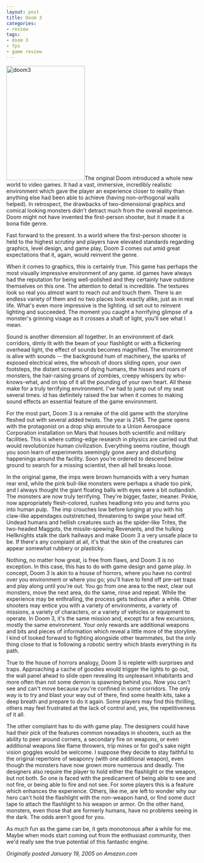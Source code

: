 ```yaml
---
layout: post
title: Doom 3
categories:
- review
tags:
- doom 3
- fps
- game review
---
```

<img class="pull-left" title="doom3" src="http://yentran.isamonkey.org/gallery/images/doom3-206x300.jpg" width="206" height="300" />The original Doom introduced a whole new world to video games. It had a vast, immersive, incredibly realistic environment which gave the player an experience closer to reality than anything else had been able to achieve (having non-orthogonal walls helped). In retrospect, the drawbacks of two-dimensional graphics and comical looking monsters didn't detract much from the overall experience. Doom might not have invented the first-person shooter, but it made it a bona fide genre.

Fast forward to the present. In a world where the first-person shooter is held to the highest scrutiny and players have elevated standards regarding graphics, level design, and game play, Doom 3 comes out amid great expectations that it, again, would reinvent the genre.

When it comes to graphics, this is certainly true. This game has perhaps the most visually impressive environment of any game. id games have always had the reputation for being well-polished and they certainly have outdone themselves on this one. The attention to detail is incredible. The textures look so real you almost want to reach out and touch them. There is an endless variety of them and no two places look exactly alike, just as in real life. What's even more impressive is the lighting. id set out to reinvent lighting and succeeded. The moment you caught a horrifying glimpse of a monster's grinning visage as it crosses a shaft of light, you'll see what I mean.

Sound is another dimension all together. In an environment of dark corridors, dimly lit with the beam of your flashlight or with a flickering overhead light, the effect of sounds becomes magnified. The environment is alive with sounds -- the background hum of machinery, the sparks of exposed electrical wires, the whoosh of doors sliding open, your own footsteps, the distant screams of dying humans, the hisses and roars of monsters, the hair-raising groans of zombies, creepy whispers by who-knows-what, and on top of it all the pounding of your own heart. All these make for a truly terrifying environment. I've had to jump out of my seat several times. id has definitely raised the bar when it comes to making sound effects an essential feature of the game environment.

For the most part, Doom 3 is a remake of the old game with the storyline fleshed out with several added twists. The year is 2145. The game opens with the protagonist on a drop ship enroute to a Union Aerospace Corporation installation on Mars that houses both scientific and military facilities. This is where cutting-edge research in physics are carried out that would revolutionize human civilization. Everything seems routine, though you soon learn of experiments seemingly gone awry and disturbing happenings around the facility. Soon you're ordered to descend below ground to search for a missing scientist, then all hell breaks loose.

In the original game, the imps were brown humanoids with a very human rear end, while the pink bull-like monsters were perhaps a shade too pink, and I always thought the giant floating balls with eyes were a bit outlandish. The monsters are now truly terrifying. They're bigger, faster, meaner. Pinkie, now appropriately flesh-colored, rushes headlong into you and turns you into human pulp.  The imp crouches low before lunging at you with his claw-like appendages outstretched, threatening to swipe your head off. Undead humans and hellish creatures such as the spider-like Trites, the two-headed Maggots, the missile-spewing Revenants, and the hulking Hellknights stalk the dark hallways and make Doom 3 a very unsafe place to be. If there's any complaint at all, it's that the skin of the creatures can appear somewhat rubbery or plasticky.

Nothing, no matter how great, is free from flaws, and Doom 3 is no exception. In this case, this has to do with game design and game play. In concept, Doom 3 is akin to a house of horrors, where you have no control over you environment or where you go; you'll have to fend off pre-set traps and play along until you're out. You go from one area to the next, clear out monsters, move the next area, do the same, rinse and repeat. While the experience may be enthralling, the process gets tedious after a while. Other shooters may entice you with a variety of environments, a variety of missions, a variety of characters, or a variety of vehicles or equipment to operate. In Doom 3, it's the same mission and, except for a few excursions, mostly the same environment. Your only rewards are additional weapons and bits and pieces of information which reveal a little more of the storyline. I kind of looked forward to fighting alongside other teammates, but the only thing close to that is following a robotic sentry which blasts everything in its path.

True to the house of horrors analogy, Doom 3 is replete with surprises and traps. Approaching a cache of goodies would trigger the lights to go out, the wall panel ahead to slide open revealing its unpleasant inhabitants and more often than not some demon is spawning behind you. Now you can't see and can't move because you're confined in some corridors. The only way is to try and blast your way out of there, find some health kits, take a deep breath and prepare to do it again. Some players may find this thrilling, others may feel frustrated at the lack of control and, yes, the repetitiveness of it all.

The other complaint has to do with game play. The designers could have had their pick of the features common nowadays in shooters, such as the ability to peer around corners, a secondary fire on weapons, or even additional weapons like flame throwers, trip mines or for god's sake night vision goggles would be welcome. I suppose they decide to stay faithful to the original repertoire of weaponry (with one additional weapon), even though the monsters have now grown more numerous and deadly. The designers also require the player to hold either the flashlight or the weapon, but not both. So one is faced with the predicament of being able to see and not fire, or being able to fire and not see. For some players this is a feature which enhances the experience. Others, like me, are left to wonder why our hero can't hold the flashlight with the non-weapon hand, or find some duct tape to attach the flashlight to his weapon or armor. On the other hand, monsters, even those that are formerly humans, have no problems seeing in the dark. The odds aren't good for you.

As much fun as the game can be, it gets monotonous after a while for me. Maybe when mods start coming out from the enthusiast community, then we'd really see the true potential of this fantastic engine.

*Originally posted January 19, 2005 on Amazon.com*
